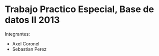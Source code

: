 Trabajo Practico Especial, Base de datos II 2013
=======

Integrantes:
+ Axel Coronel
+ Sebastian Perez
 